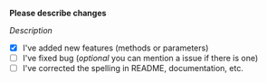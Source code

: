 **Please describe changes**

*Description*

- [x] I've added new features (methods or parameters)
- [ ] I've fixed bug (*optional* you can mention a issue if there is one)
- [ ] I've corrected the spelling in README, documentation, etc.